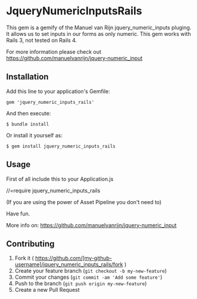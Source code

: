 # JqueryNumericInputsRails

This gem is a gemify of the Manuel van Rijn jquery_numeric_inputs pluging. It allows us to set inputs in our forms as only numeric. This gem works with Rails 3, not tested on Rails 4.

For more information please check out https://github.com/manuelvanrijn/jquery-numeric_input

## Installation

Add this line to your application's Gemfile:

    gem 'jquery_numeric_inputs_rails'

And then execute:

    $ bundle install

Or install it yourself as:

    $ gem install jquery_numeric_inputs_rails

## Usage

First of all include this to your Application.js

//=require jquery_numeric_inputs_rails

(If you are using the power of Asset Pipeline you don't need to)

Have fun.

More info on: https://github.com/manuelvanrijn/jquery-numeric_input

## Contributing

1. Fork it ( https://github.com/[my-github-username]/jquery_numeric_inputs_rails/fork )
2. Create your feature branch (`git checkout -b my-new-feature`)
3. Commit your changes (`git commit -am 'Add some feature'`)
4. Push to the branch (`git push origin my-new-feature`)
5. Create a new Pull Request
